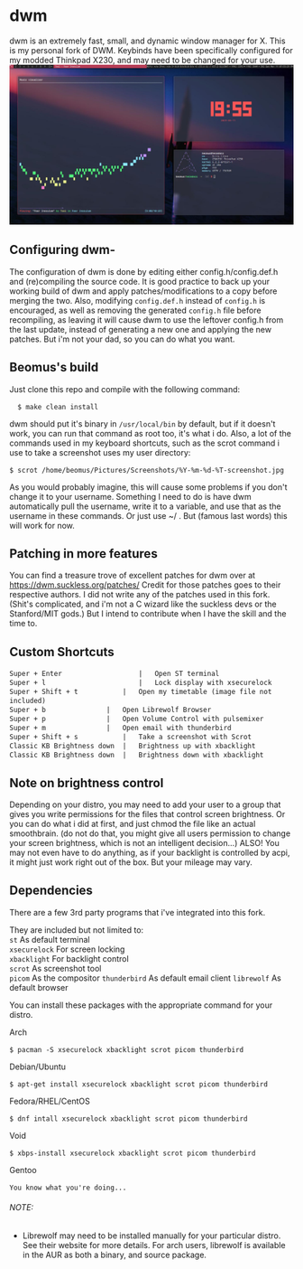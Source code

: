 # dwm

dwm is an extremely fast, small, and dynamic window manager for X. 
This is my personal fork of DWM. Keybinds have been specifically configured for my modded Thinkpad X230, and may need to be changed for your use.
![example_screenshot](example-desktop.jpg)

## Configuring dwm-

The configuration of dwm is done by editing either config.h/config.def.h
and (re)compiling the source code. It is good practice to back up your working build of dwm and apply patches/modifications to a copy before merging the two.
Also, modifying ```config.def.h``` instead of ```config.h``` is encouraged, as well as removing the generated ```config.h``` file before recompiling, as leaving it will cause dwm to use the leftover config.h from the last update, instead of generating a new one and applying the new patches. But i'm not your dad, so you can do what you want.

## Beomus's build

Just clone this repo and compile with the following command:
```
  $ make clean install
 ```
dwm should put it's binary in ```/usr/local/bin``` by default, but if it doesn't work, you can run that command as root too, it's what i do.
Also, a lot of the commands used in my keyboard shortcuts, such as the scrot command i use to take a screenshot uses my user directory:
```
$ scrot /home/beomus/Pictures/Screenshots/%Y-%m-%d-%T-screenshot.jpg
```
As you would probably imagine, this will cause some problems if you don't change it to your username. Something I need to do is have dwm automatically pull the username, write it to a variable, and use that as the username in these commands. Or just use ~/ .  But (famous last words) this will work for now.


## Patching in more features 

You can find a treasure trove of excellent patches for dwm over at https://dwm.suckless.org/patches/
Credit for those patches goes to their respective authors.
I did not write any of the patches used in this fork. (Shit's complicated, and i'm not a C wizard like the suckless devs or the Stanford/MIT gods.) But I intend to contribute when I have the skill and the time to.


## Custom Shortcuts

```
Super + Enter                   |	Open ST terminal
Super + l                       |	Lock display with xsecurelock
Super + Shift + t	        |	Open my timetable (image file not included)
Super + b		        | 	Open Librewolf Browser
Super + p		        | 	Open Volume Control with pulsemixer
Super + m		        | 	Open email with thunderbird
Super + Shift + s	        | 	Take a screenshot with Scrot
Classic KB Brightness down	| 	Brightness up with xbacklight 
Classic KB Brightness down	| 	Brightness down with xbacklight
```
## Note on brightness control
 
 Depending on your distro, you may need to add your user to a group that gives you write permissions for the files that control screen brightness. Or you can do what i did at first, and just chmod the file like an actual smoothbrain. (do not do that, you might give all users permission to change your screen brightness, which is not an intelligent decision...) ALSO! You may not even have to do anything, as if your backlight is controlled by acpi, it might just work right out of the box. But your mileage may vary.

## Dependencies

There are a few 3rd party programs that i've integrated into this fork.

They are included but not limited to: \
```st``` As default terminal \
```xsecurelock``` For screen locking \
```xbacklight``` For backlight control \
```scrot``` As screenshot tool \
```picom``` As the compositor
```thunderbird``` As default email client
```librewolf``` As default browser 

You can install these packages with the appropriate command for your distro.

Arch
```
$ pacman -S xsecurelock xbacklight scrot picom thunderbird
```

Debian/Ubuntu
```
$ apt-get install xsecurelock xbacklight scrot picom thunderbird
```

Fedora/RHEL/CentOS
```
$ dnf intall xsecurelock xbacklight scrot picom thunderbird
```
Void
```
$ xbps-install xsecurelock xbacklight scrot picom thunderbird

```
Gentoo
```
You know what you're doing...
```

###### NOTE:
- Librewolf may need to be installed manually for your particular distro. See their website for more details. For arch users, librewolf is available in the AUR as both a binary, and source package.
